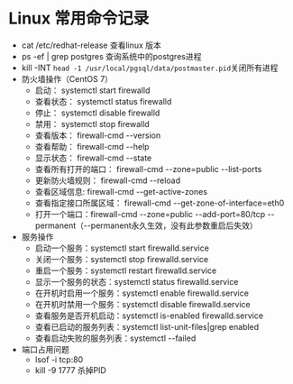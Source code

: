 Linux 常用命令记录
 =
 * cat /etc/redhat-release 查看linux 版本
 * ps -ef | grep postgres 查询系统中的postgres进程
 * kill -INT `head -1 /usr/local/pgsql/data/postmaster.pid`关闭所有进程
 * 防火墙操作（CentOS 7）
    * 启动： systemctl start firewalld 
    * 查看状态： systemctl status firewalld  
    * 停止： systemctl disable firewalld 
    * 禁用： systemctl stop firewalld 
    * 查看版本： firewall-cmd --version 
    * 查看帮助： firewall-cmd --help 
    * 显示状态： firewall-cmd --state 
    * 查看所有打开的端口： firewall-cmd --zone=public --list-ports 
    * 更新防火墙规则： firewall-cmd --reload 
    * 查看区域信息:  firewall-cmd --get-active-zones
    * 查看指定接口所属区域： firewall-cmd --get-zone-of-interface=eth0 
    * 打开一个端口：firewall-cmd --zone=public --add-port=80/tcp --permanent（--permanent永久生效，没有此参数重启后失效）
 * 服务操作
    * 启动一个服务：systemctl start firewalld.service 
    * 关闭一个服务：systemctl stop firewalld.service 
    * 重启一个服务：systemctl restart firewalld.service 
    * 显示一个服务的状态：systemctl status firewalld.service 
    * 在开机时启用一个服务：systemctl enable firewalld.service 
    * 在开机时禁用一个服务：systemctl disable firewalld.service 
    * 查看服务是否开机启动：systemctl is-enabled firewalld.service 
    * 查看已启动的服务列表：systemctl list-unit-files|grep enabled 
    * 查看启动失败的服务列表：systemctl --failed 
  * 端口占用问题
    * lsof -i tcp:80
    * kill -9 1777 杀掉PID
 
